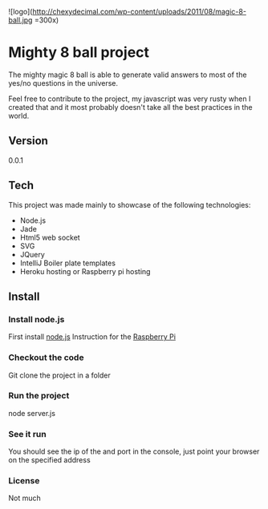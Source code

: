 ![logo](http://chexydecimal.com/wp-content/uploads/2011/08/magic-8-ball.jpg =300x)

Mighty 8 ball project
=====================

The mighty magic 8 ball is able to generate valid answers to most of the yes/no questions in the universe.

Feel free to contribute to the project, my javascript was very rusty when I created that and it most probably doesn't take all the best practices in the world.

Version
-------
0.0.1


Tech
----
This project was made mainly to showcase of the following technologies:

- Node.js
- Jade
- Html5 web socket
- SVG
- JQuery
- IntelliJ Boiler plate templates
- Heroku hosting or Raspberry pi hosting

## Install

### Install node.js
First install [node.js](http://nodejs.org/download/)
Instruction for the [Raspberry Pi](http://www.jaredwolff.com/blog/raspberry-pi-installing-nodejs/>)

### Checkout the code

Git clone the project in a folder

### Run the project

node server.js

### See it run

You should see the ip of the and port in the console, just point your browser on the specified address

### License

Not much